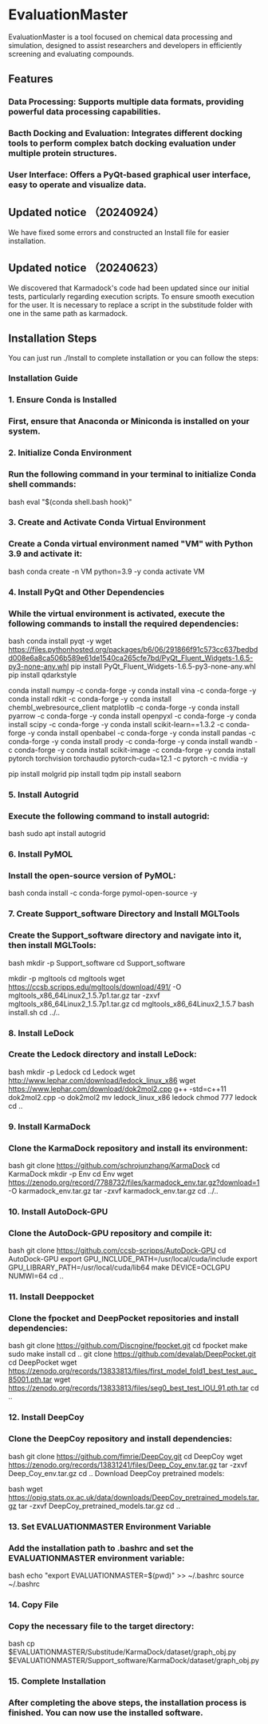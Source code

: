 # EvaluationMaster

EvaluationMaster is a tool focused on chemical data processing and simulation, designed to assist researchers and developers in efficiently screening and evaluating compounds.

## Features

### **Data Processing**: Supports multiple data formats, providing powerful data processing capabilities.
### **Bacth Docking and Evaluation**: Integrates different docking tools to perform complex batch docking evaluation under multiple protein structures.
### **User Interface**: Offers a PyQt-based graphical user interface, easy to operate and visualize data.


## Updated notice （20240924）
We have fixed some errors and constructed an Install file for easier installation.

## Updated notice （20240623）
We discovered that Karmadock's code had been updated since our initial tests, particularly regarding execution scripts. To ensure smooth execution for the user. It is necessary to replace a script in the substitude folder with one in the same path as karmadock.

## Installation Steps
You can just run ./Install to complete installation or you can follow the steps:

### Installation Guide
### 1. Ensure Conda is Installed
### First, ensure that Anaconda or Miniconda is installed on your system. 

### 2. Initialize Conda Environment
### Run the following command in your terminal to initialize Conda shell commands:

bash
eval "$(conda shell.bash hook)"
### 3. Create and Activate Conda Virtual Environment
### Create a Conda virtual environment named "VM" with Python 3.9 and activate it:

bash
conda create -n VM python=3.9 -y
conda activate VM
### 4. Install PyQt and Other Dependencies
### While the virtual environment is activated, execute the following commands to install the required dependencies:

bash
conda install pyqt -y
wget https://files.pythonhosted.org/packages/b6/06/291866f91c573cc637bedbdd008e6a8ca506b589e61de1540ca265cfe7bd/PyQt_Fluent_Widgets-1.6.5-py3-none-any.whl
pip install PyQt_Fluent_Widgets-1.6.5-py3-none-any.whl
pip install qdarkstyle

conda install numpy -c conda-forge -y
conda install vina -c conda-forge -y
conda install rdkit -c conda-forge -y
conda install chembl_webresource_client matplotlib -c conda-forge -y
conda install pyarrow -c conda-forge -y
conda install openpyxl -c conda-forge -y
conda install scipy -c conda-forge -y
conda install scikit-learn==1.3.2 -c conda-forge -y
conda install openbabel -c conda-forge -y
conda install pandas -c conda-forge -y
conda install prody -c conda-forge -y
conda install wandb -c conda-forge -y
conda install scikit-image -c conda-forge -y
conda install pytorch torchvision torchaudio pytorch-cuda=12.1 -c pytorch -c nvidia -y

pip install molgrid
pip install tqdm
pip install seaborn
### 5. Install Autogrid
### Execute the following command to install autogrid:

bash
sudo apt install autogrid
### 6. Install PyMOL
### Install the open-source version of PyMOL:

bash
conda install -c conda-forge pymol-open-source -y
### 7. Create Support_software Directory and Install MGLTools
### Create the Support_software directory and navigate into it, then install MGLTools:

bash
mkdir -p Support_software
cd Support_software

mkdir -p mgltools
cd mgltools
wget https://ccsb.scripps.edu/mgltools/download/491/ -O mgltools_x86_64Linux2_1.5.7p1.tar.gz
tar -zxvf mgltools_x86_64Linux2_1.5.7p1.tar.gz
cd mgltools_x86_64Linux2_1.5.7
bash install.sh
cd ../..
### 8. Install LeDock
### Create the Ledock directory and install LeDock:

bash
mkdir -p Ledock
cd Ledock
wget http://www.lephar.com/download/ledock_linux_x86
wget https://www.lephar.com/download/dok2mol2.cpp
g++ -std=c++11 dok2mol2.cpp -o dok2mol2
mv ledock_linux_x86 ledock
chmod 777 ledock
cd ..
### 9. Install KarmaDock
### Clone the KarmaDock repository and install its environment:

bash
git clone https://github.com/schrojunzhang/KarmaDock
cd KarmaDock
mkdir -p Env
cd Env
wget https://zenodo.org/record/7788732/files/karmadock_env.tar.gz?download=1 -O karmadock_env.tar.gz
tar -zxvf karmadock_env.tar.gz
cd ../..
### 10. Install AutoDock-GPU
### Clone the AutoDock-GPU repository and compile it:

bash
git clone https://github.com/ccsb-scripps/AutoDock-GPU
cd AutoDock-GPU
export GPU_INCLUDE_PATH=/usr/local/cuda/include
export GPU_LIBRARY_PATH=/usr/local/cuda/lib64
make DEVICE=OCLGPU NUMWI=64
cd ..
### 11. Install Deeppocket
### Clone the fpocket and DeepPocket repositories and install dependencies:

bash
git clone https://github.com/Discngine/fpocket.git
cd fpocket
make
sudo make install
cd ..
git clone https://github.com/devalab/DeepPocket.git
cd DeepPocket
wget https://zenodo.org/records/13833813/files/first_model_fold1_best_test_auc_85001.pth.tar
wget https://zenodo.org/records/13833813/files/seg0_best_test_IOU_91.pth.tar
cd ..
### 12. Install DeepCoy
### Clone the DeepCoy repository and install dependencies:

bash
git clone https://github.com/fimrie/DeepCoy.git
cd DeepCoy
wget https://zenodo.org/records/13831241/files/Deep_Coy_env.tar.gz
tar -zxvf Deep_Coy_env.tar.gz
cd ..
Download DeepCoy pretrained models:

bash
wget https://opig.stats.ox.ac.uk/data/downloads/DeepCoy_pretrained_models.tar.gz
tar -zxvf DeepCoy_pretrained_models.tar.gz
cd ..
### 13. Set EVALUATIONMASTER Environment Variable
### Add the installation path to .bashrc and set the EVALUATIONMASTER environment variable:

bash
echo "export EVALUATIONMASTER=$(pwd)" >> ~/.bashrc
source ~/.bashrc
### 14. Copy File
### Copy the necessary file to the target directory:

bash
cp $EVALUATIONMASTER/Substitude/KarmaDock/dataset/graph_obj.py $EVALUATIONMASTER/Support_software/KarmaDock/dataset/graph_obj.py
### 15. Complete Installation
### After completing the above steps, the installation process is finished. You can now use the installed software.
